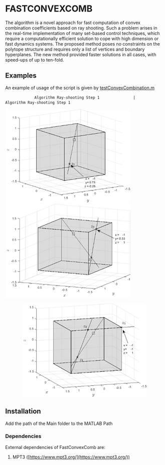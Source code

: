 # FASTCONVEXCOMB

The algorithm is a novel approach for fast computation of convex combination coefficients based on
ray shooting. Such a problem arises in the real-time implementation of many set-based control techniques, which require a
computationally efficient solution to cope with high dimension or fast dynamics systems. The proposed method poses no
constraints on the polytope structure and requires only a list of vertices and boundary hyperplanes. The new method provided faster solutions in all cases, with speed-ups of up to ten-fold.

## Examples

 An example of usage of the script is given by [testConvexCombination.m](testConvexCombination.m)
 
                 Algorithm Ray-shooting Step 1               |               Algorithm Ray-shooting Step 1 
                 
<img src="Ray_shooting1.png" width="399" height="300">                   <img src="Ray_shooting2.png" width="399" height="300">

                                              
<p align="center">
<img src="Ray_shooting3.png" width="399" height="300">
</p>



## Installation

Add the path of the Main folder to the MATLAB Path

### Dependencies

External dependencies of FastConvexComb are:

1. MPT3 ([https://www.mpt3.org/](https://www.mpt3.org/))

